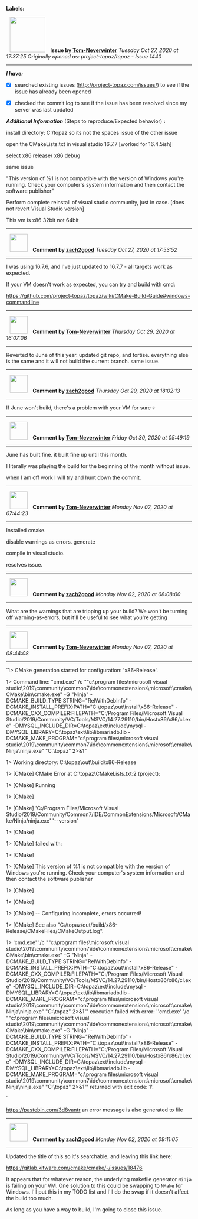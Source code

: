 **Labels:**



<a href="https://github.com/Tom-Neverwinter"><img src="https://avatars3.githubusercontent.com/u/3943634?v=4" width="96" height="96" hspace="10"></img></a> **Issue by [Tom-Neverwinter](https://github.com/Tom-Neverwinter)**
_Tuesday Oct 27, 2020 at 17:37:25_
_Originally opened as: project-topaz/topaz - Issue 1440_

----

<!-- place 'x' mark between square [] brackets to checkmark box -->
**_I have:_**

- [x] searched existing issues (http://project-topaz.com/issues/) to see if the issue has already been opened
- [x] checked the commit log to see if the issue has been resolved since my server was last updated

**_Additional Information_** (Steps to reproduce/Expected behavior) **:** 

install directory: C:/topaz so its not the spaces issue of the other issue

open the CMakeLists.txt in visual studio 16.7.7 [worked for 16.4.5ish]

select x86 release/ x86 debug 

same issue


"This version of %1 is not compatible with the version of Windows you're running. Check your computer's system information and then contact the software publisher"

Perform complete reinstall of visual studio community, just in case. [does not revert Visual Studio version]

This vm is x86 32bit not 64bit



----
<a href="https://github.com/zach2good"><img src="https://avatars3.githubusercontent.com/u/1389729?v=4" width="48" height="48" hspace="10"></img></a> **Comment by [zach2good](https://github.com/zach2good)**
_Tuesday Oct 27, 2020 at 17:53:52_

----

I was using 16.7.6, and I've just updated to 16.7.7 - all targets work as expected.
If your VM doesn't work as expected, you can try and build with cmd:

https://github.com/project-topaz/topaz/wiki/CMake-Build-Guide#windows-commandline


----
<a href="https://github.com/Tom-Neverwinter"><img src="https://avatars3.githubusercontent.com/u/3943634?v=4" width="48" height="48" hspace="10"></img></a> **Comment by [Tom-Neverwinter](https://github.com/Tom-Neverwinter)**
_Thursday Oct 29, 2020 at 16:07:06_

----

Reverted to June of this year. updated git repo, and tortise. everything else is the same and it will not build the current branch. same issue.


----
<a href="https://github.com/zach2good"><img src="https://avatars3.githubusercontent.com/u/1389729?v=4" width="48" height="48" hspace="10"></img></a> **Comment by [zach2good](https://github.com/zach2good)**
_Thursday Oct 29, 2020 at 18:02:13_

----

If June won't build, there's a problem with your VM for sure 💀 


----
<a href="https://github.com/Tom-Neverwinter"><img src="https://avatars3.githubusercontent.com/u/3943634?v=4" width="48" height="48" hspace="10"></img></a> **Comment by [Tom-Neverwinter](https://github.com/Tom-Neverwinter)**
_Friday Oct 30, 2020 at 05:49:19_

----

June has built fine. it built fine up until this month. 

I literally was playing the build for the beginning of the month without issue.
when I am off work I will try and hunt down the commit.


----
<a href="https://github.com/Tom-Neverwinter"><img src="https://avatars3.githubusercontent.com/u/3943634?v=4" width="48" height="48" hspace="10"></img></a> **Comment by [Tom-Neverwinter](https://github.com/Tom-Neverwinter)**
_Monday Nov 02, 2020 at 07:44:23_

----

Installed cmake.

disable warnings as errors. generate

compile in visual studio.

resolves issue. 


----
<a href="https://github.com/zach2good"><img src="https://avatars3.githubusercontent.com/u/1389729?v=4" width="48" height="48" hspace="10"></img></a> **Comment by [zach2good](https://github.com/zach2good)**
_Monday Nov 02, 2020 at 08:08:00_

----

What are the warnings that are tripping up your build? We won't be turning off warning-as-errors, but it'll be useful to see what you're getting


----
<a href="https://github.com/Tom-Neverwinter"><img src="https://avatars3.githubusercontent.com/u/3943634?v=4" width="48" height="48" hspace="10"></img></a> **Comment by [Tom-Neverwinter](https://github.com/Tom-Neverwinter)**
_Monday Nov 02, 2020 at 08:44:08_

----

`1> CMake generation started for configuration: 'x86-Release'.
1> Command line: "cmd.exe" /c ""c:\program files\microsoft visual studio\2019\community\common7\ide\commonextensions\microsoft\cmake\CMake\bin\cmake.exe"  -G "Ninja"  -DCMAKE_BUILD_TYPE:STRING="RelWithDebInfo" -DCMAKE_INSTALL_PREFIX:PATH="C:\topaz\out\install\x86-Release" -DCMAKE_CXX_COMPILER:FILEPATH="C:/Program Files/Microsoft Visual Studio/2019/Community/VC/Tools/MSVC/14.27.29110/bin/Hostx86/x86/cl.exe" -DMYSQL_INCLUDE_DIR=C:\topaz\ext\include\mysql -DMYSQL_LIBRARY=C:\topaz\ext\lib\libmariadb.lib -DCMAKE_MAKE_PROGRAM="c:\program files\microsoft visual studio\2019\community\common7\ide\commonextensions\microsoft\cmake\Ninja\ninja.exe" "C:\topaz" 2>&1"
1> Working directory: C:\topaz\out\build\x86-Release
1> [CMake] CMake Error at C:\topaz\CMakeLists.txt:2 (project):
1> [CMake]   Running
1> [CMake] 
1> [CMake]    'C:/Program Files/Microsoft Visual Studio/2019/Community/Common7/IDE/CommonExtensions/Microsoft/CMake/Ninja/ninja.exe' '--version'
1> [CMake] 
1> [CMake]   failed with:
1> [CMake] 
1> [CMake]    This version of %1 is not compatible with the version of Windows you're running. Check your computer's system information and then contact the software publisher
1> [CMake] 
1> [CMake] 
1> [CMake] -- Configuring incomplete, errors occurred!
1> [CMake] See also "C:/topaz/out/build/x86-Release/CMakeFiles/CMakeOutput.log".
1> 'cmd.exe' '/c ""c:\program files\microsoft visual studio\2019\community\common7\ide\commonextensions\microsoft\cmake\CMake\bin\cmake.exe"  -G "Ninja"  -DCMAKE_BUILD_TYPE:STRING="RelWithDebInfo" -DCMAKE_INSTALL_PREFIX:PATH="C:\topaz\out\install\x86-Release" -DCMAKE_CXX_COMPILER:FILEPATH="C:/Program Files/Microsoft Visual Studio/2019/Community/VC/Tools/MSVC/14.27.29110/bin/Hostx86/x86/cl.exe" -DMYSQL_INCLUDE_DIR=C:\topaz\ext\include\mysql -DMYSQL_LIBRARY=C:\topaz\ext\lib\libmariadb.lib -DCMAKE_MAKE_PROGRAM="c:\program files\microsoft visual studio\2019\community\common7\ide\commonextensions\microsoft\cmake\Ninja\ninja.exe" "C:\topaz" 2>&1"' execution failed with error: ''cmd.exe' '/c ""c:\program files\microsoft visual studio\2019\community\common7\ide\commonextensions\microsoft\cmake\CMake\bin\cmake.exe"  -G "Ninja"  -DCMAKE_BUILD_TYPE:STRING="RelWithDebInfo" -DCMAKE_INSTALL_PREFIX:PATH="C:\topaz\out\install\x86-Release" -DCMAKE_CXX_COMPILER:FILEPATH="C:/Program Files/Microsoft Visual Studio/2019/Community/VC/Tools/MSVC/14.27.29110/bin/Hostx86/x86/cl.exe" -DMYSQL_INCLUDE_DIR=C:\topaz\ext\include\mysql -DMYSQL_LIBRARY=C:\topaz\ext\lib\libmariadb.lib -DCMAKE_MAKE_PROGRAM="c:\program files\microsoft visual studio\2019\community\common7\ide\commonextensions\microsoft\cmake\Ninja\ninja.exe" "C:\topaz" 2>&1"' returned with exit code: 1'.
`

https://pastebin.com/3d8vantr an error message is also generated to file


----
<a href="https://github.com/zach2good"><img src="https://avatars3.githubusercontent.com/u/1389729?v=4" width="48" height="48" hspace="10"></img></a> **Comment by [zach2good](https://github.com/zach2good)**
_Monday Nov 02, 2020 at 09:11:05_

----

Updated the title of this so it's searchable, and leaving this link here:
https://gitlab.kitware.com/cmake/cmake/-/issues/18476

It appears that for whatever reason, the underlying makefile generator `Ninja` is failing on your VM. One solution to this could be swapping to `NMake` for Windows. I'll put this in my TODO list and I'll do the swap if it doesn't affect the build too much.

As long as you have a way to build, I'm going to close this issue.
